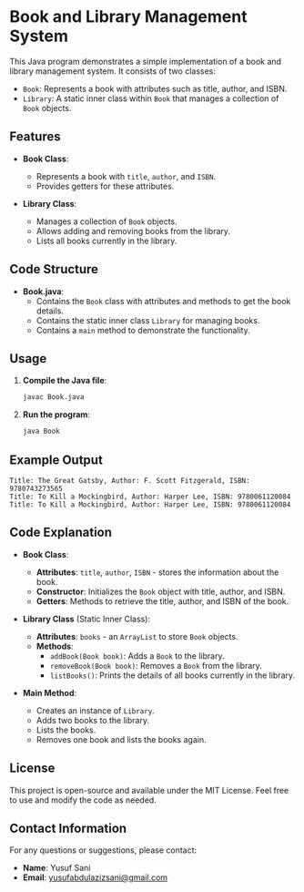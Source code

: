 
# Book and Library Management System

This Java program demonstrates a simple implementation of a book and library management system. It consists of two classes:
- `Book`: Represents a book with attributes such as title, author, and ISBN.
- `Library`: A static inner class within `Book` that manages a collection of `Book` objects.

## Features

- **Book Class**:
  - Represents a book with `title`, `author`, and `ISBN`.
  - Provides getters for these attributes.

- **Library Class**:
  - Manages a collection of `Book` objects.
  - Allows adding and removing books from the library.
  - Lists all books currently in the library.

## Code Structure

- **Book.java**:
  - Contains the `Book` class with attributes and methods to get the book details.
  - Contains the static inner class `Library` for managing books.
  - Contains a `main` method to demonstrate the functionality.

## Usage

1. **Compile the Java file**:
   ```bash
   javac Book.java
   ```

2. **Run the program**:
   ```bash
   java Book
   ```

## Example Output

```
Title: The Great Gatsby, Author: F. Scott Fitzgerald, ISBN: 9780743273565
Title: To Kill a Mockingbird, Author: Harper Lee, ISBN: 9780061120084
Title: To Kill a Mockingbird, Author: Harper Lee, ISBN: 9780061120084
```

## Code Explanation

- **Book Class**:
  - **Attributes**: `title`, `author`, `ISBN` - stores the information about the book.
  - **Constructor**: Initializes the `Book` object with title, author, and ISBN.
  - **Getters**: Methods to retrieve the title, author, and ISBN of the book.

- **Library Class** (Static Inner Class):
  - **Attributes**: `books` - an `ArrayList` to store `Book` objects.
  - **Methods**:
    - `addBook(Book book)`: Adds a `Book` to the library.
    - `removeBook(Book book)`: Removes a `Book` from the library.
    - `listBooks()`: Prints the details of all books currently in the library.

- **Main Method**:
  - Creates an instance of `Library`.
  - Adds two books to the library.
  - Lists the books.
  - Removes one book and lists the books again.

## License

This project is open-source and available under the MIT License. Feel free to use and modify the code as needed.

## Contact Information

For any questions or suggestions, please contact:

- **Name**: Yusuf Sani
- **Email**: yusufabdulazizsani@gmail.com

